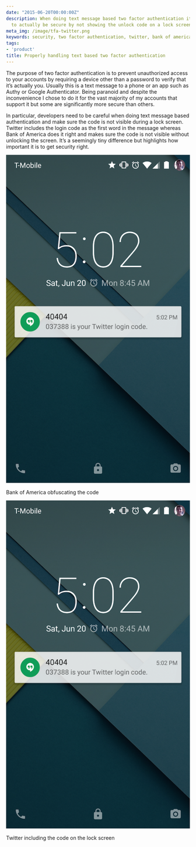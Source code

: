 ```yaml
---
date: "2015-06-20T00:00:00Z"
description: When doing text message based two factor authentication it's important
  to actually be secure by not showing the unlock code on a lock screen.
meta_img: /image/tfa-twitter.png
keywords: security, two factor authentication, twitter, bank of america
tags:
- 'product'
title: Properly handling text based two factor authentication
---
```


The purpose of two factor authentication is to prevent unauthorized access to your accounts by requiring a device other than a password to verify that it’s actually you. Usually this is a text message to a phone or an app such as Authy or Google Authenticator. Being paranoid and despite the inconvenience I chose to do it for the vast majority of my accounts that support it but some are significantly more secure than others.

In particular, developers need to be careful when doing text message based authentication and make sure the code is not visible during a lock screen. Twitter includes the login code as the first word in the message whereas Bank of America does it right and makes sure the code is not visible without unlocking the screen. It’s a seemingly tiny difference but highlights how important it is to get security right.

<div class="row">
	<div class="span3">
		<div class="thumbnail">
			<img src="/image/tfa-twitter.png" alt="Type of tweet sent by month - normalized" data-width="540" data-height="960" data-layout="responsive" />
			<p>Bank of America obfuscating the code</p>
		</div>
	</div>
	<div class="span3 offset1">
		<div class="thumbnail">
			<img src="/image/tfa-twitter.png" alt="Type of tweet sent by month - normalized" data-width="540" data-height="960" data-layout="responsive" />
			<p>Twitter including the code on the lock screen</p>
		</div>
	</div>
</div>

<br/>
